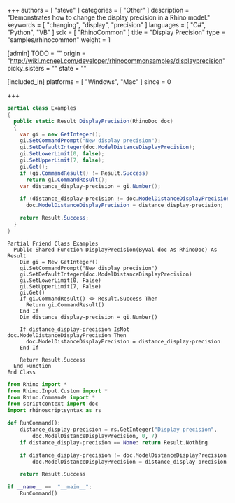 +++
authors = [ "steve" ]
categories = [ "Other" ]
description = "Demonstrates how to change the display precision in a Rhino model."
keywords = [ "changing", "display", "precision" ]
languages = [ "C#", "Python", "VB" ]
sdk = [ "RhinoCommon" ]
title = "Display Precision"
type = "samples/rhinocommon"
weight = 1

[admin]
TODO = ""
origin = "http://wiki.mcneel.com/developer/rhinocommonsamples/displayprecision"
picky_sisters = ""
state = ""

[included_in]
platforms = [ "Windows", "Mac" ]
since = 0

+++

<div class="codetab-content" id="cs">

```cs
partial class Examples
{
  public static Result DisplayPrecision(RhinoDoc doc)
  {
    var gi = new GetInteger();
    gi.SetCommandPrompt("New display precision");
    gi.SetDefaultInteger(doc.ModelDistanceDisplayPrecision);
    gi.SetLowerLimit(0, false);
    gi.SetUpperLimit(7, false);
    gi.Get();
    if (gi.CommandResult() != Result.Success)
      return gi.CommandResult();
    var distance_display-precision = gi.Number();

    if (distance_display-precision != doc.ModelDistanceDisplayPrecision)
      doc.ModelDistanceDisplayPrecision = distance_display-precision;

    return Result.Success;
  }
}
```

</div>


<div class="codetab-content" id="vb">

```vbnet
Partial Friend Class Examples
  Public Shared Function DisplayPrecision(ByVal doc As RhinoDoc) As Result
	Dim gi = New GetInteger()
	gi.SetCommandPrompt("New display precision")
	gi.SetDefaultInteger(doc.ModelDistanceDisplayPrecision)
	gi.SetLowerLimit(0, False)
	gi.SetUpperLimit(7, False)
	gi.Get()
	If gi.CommandResult() <> Result.Success Then
	  Return gi.CommandResult()
	End If
	Dim distance_display-precision = gi.Number()

	If distance_display-precision IsNot doc.ModelDistanceDisplayPrecision Then
	  doc.ModelDistanceDisplayPrecision = distance_display-precision
	End If

	Return Result.Success
  End Function
End Class
```

</div>


<div class="codetab-content" id="py">

```python
from Rhino import *
from Rhino.Input.Custom import *
from Rhino.Commands import *
from scriptcontext import doc
import rhinoscriptsyntax as rs

def RunCommand():
    distance_display-precision = rs.GetInteger("Display precision",
        doc.ModelDistanceDisplayPrecision, 0, 7)
    if distance_display-precision == None: return Result.Nothing

    if distance_display-precision != doc.ModelDistanceDisplayPrecision:
        doc.ModelDistanceDisplayPrecision = distance_display-precision

    return Result.Success

if __name__ ==  "__main__":
    RunCommand()
```

</div>
